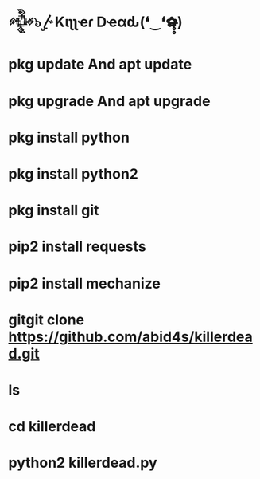 # 𒅒๖ۣ〴Kιʅʅҽɾ Dҽαԃ(❛‿❛✿̶̥̥)
# pkg update And apt update
# pkg upgrade And apt upgrade
# pkg install python
# pkg install python2
# pkg install git
# pip2 install requests
# pip2 install mechanize
# gitgit clone https://github.com/abid4s/killerdead.git
# ls
# cd killerdead
# python2 killerdead.py
